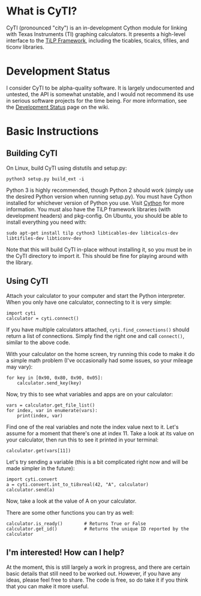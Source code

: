 What is CyTI?
=============

CyTI (pronounced "city") is an in-development Cython module for linking with Texas Instruments (TI) graphing calculators. It presents a high-level interface to the [TiLP Framework][], including the ticables, ticalcs, tifiles, and ticonv libraries.

Development Status
==================

I consider CyTI to be alpha-quality software. It is largely undocumented and untested, the API is somewhat unstable, and I would not recommend its use in serious software projects for the time being. For more information, see the [Development Status][] page on the wiki.

Basic Instructions
==================

Building CyTI
-------------

On Linux, build CyTI using distutils and setup.py:

    python3 setup.py build_ext -i

Python 3 is highly recommended, though Python 2 should work (simply use the desired Python version when running setup.py). You must have Cython installed for whichever version of Python you use. Visit [Cython][] for more information. You must also have the TiLP framework libraries (with development headers) and pkg-config. On Ubuntu, you should be able to install everything you need with:

    sudo apt-get install tilp cython3 libticables-dev libticalcs-dev libtifiles-dev libticonv-dev

Note that this will build CyTI in-place without installing it, so you must be in the CyTI directory to import it. This should be fine for playing around with the library.

Using CyTI
----------

Attach your calculator to your computer and start the Python interpreter. When you only have one calculator, connecting to it is very simple:

    import cyti
    calculator = cyti.connect()

If you have multiple calculators attached, `cyti.find_connections()` should return a list of connections. Simply find the right one and call `connect()`, similar to the above code.

With your calculator on the home screen, try running this code to make it do a simple math problem (I've occasionally had some issues, so your mileage may vary):

    for key in [0x90, 0x80, 0x90, 0x05]:
        calculator.send_key(key)

Now, try this to see what variables and apps are on your calculator:

    vars = calculator.get_file_list()
    for index, var in enumerate(vars):
        print(index, var)

Find one of the real variables and note the index value next to it. Let's assume for a moment that there's one at index 11. Take a look at its value on your calculator, then run this to see it printed in your terminal:

    calculator.get(vars[11])

Let's try sending a variable (this is a bit complicated right now and will be made simpler in the future):

    import cyti.convert
    a = cyti.convert.int_to_ti8xreal(42, "A", calculator)
    calculator.send(a)

Now, take a look at the value of A on your calculator.

There are some other functions you can try as well:

    calculator.is_ready()        # Returns True or False
    calculator.get_id()          # Returns the unique ID reported by the calculator

I'm interested! How can I help?
-------------------------------

At the moment, this is still largely a work in progress, and there are certain basic details that still need to be worked out. However, if you have any ideas, please feel free to share. The code is free, so do take it if you think that you can make it more useful.

<!-- Links -->
[Cython]: http://cython.org
[Development Status]: https://github.com/ahamlinman/cyti/wiki/Development-Status
[TiLP Framework]: http://lpg.ticalc.org/prj_tilp/architecture.html
